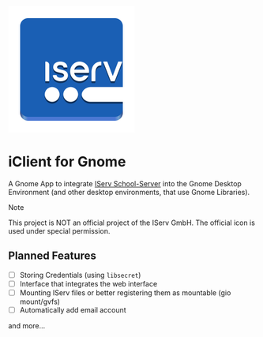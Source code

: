 ![iClient App Icon](/data/icons/hicolor/scalable/apps/com.github.funprogramer.iclient.gnome.svg)
# iClient for Gnome
A Gnome App to integrate [IServ School-Server](https://www.iserv.eu) into the Gnome Desktop Environment
(and other desktop environments, that use Gnome Libraries).

> [!NOTE]  
> This project is NOT an official project of the IServ GmbH.
> The official icon is used under special permission.

## Planned Features
- [ ] Storing Credentials (using `libsecret`)
- [ ] Interface that integrates the web interface
- [ ] Mounting IServ files or better registering them as mountable (gio mount/gvfs)
- [ ] Automatically add email account

and more...
